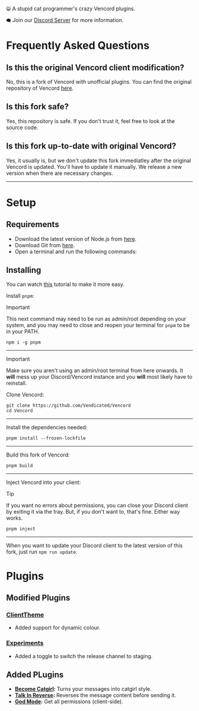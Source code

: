 `😺` A stupid cat programmer's crazy Vencord plugins.

`🗨️` Join our [Discord Server](https://discord.gg/PxDj9XeHkB) for more information.

# Frequently Asked Questions

## Is this the original Vencord client modification?
No, this is a fork of Vencord with unofficial plugins. You can find the original repository of Vencord [here](https://github.com/Vendicated/Vencord).


## Is this fork safe?
Yes, this repository is safe. If you don't trust it, feel free to look at the source code.


## Is this fork up-to-date with original Vencord?
Yes, it usually is, but we don't update this fork immediatley after the original Vencord is updated. You'll have to update it manually. We release a new version when there are necessary changes.

---

# Setup

## Requirements
 - Download the latest version of Node.js from [here](https://nodejs.org/en/download/current).
- Download Git from [here](https://git-scm.com/download).
- Open a terminal and run the following commands:

## Installing
You can watch [this](https://drive.google.com/file/d/1zlWv4t14ORqy7QuF_Sup7DLkf7pAgS90/view?usp=sharing) tutorial to make it more easy.


Install `pnpm`:

> [!IMPORTANT]
> This next command may need to be run as admin/root depending on your system, and you may need to close and reopen your terminal for `pnpm` to be in your PATH.


```shell
npm i -g pnpm
```

---

> [!IMPORTANT]
> Make sure you aren't using an admin/root terminal from here onwards. It **will** mess up your Discord/Vencord instance and you **will** most likely have to reinstall.

Clone Vencord:

```shell
git clone https://github.com/Vendicated/Vencord
cd Vencord
```
---

Install the dependencies needed:

```shell
pnpm install --frozen-lockfile
```
---

Build this fork of Vencord:

```shell
pnpm build
```
---

Inject Vencord into your client:

> [!TIP]
> If you want no errors about permissions, you can close your Discord client by exiting it via the tray. But, if you don't want to, that's fine. Either way works.

```shell
pnpm inject
```
---
When you want to update your Discord client to the latest version of this fork, just run `npm run update`.

# Plugins

## Modified Plugins

### [ClientTheme](<https://github.com/Tolga1452/Vencord/tree/main/src/plugins/clientTheme>)

- Added support for dynamic colour.

### [Experiments](<https://github.com/Tolga1452/Vencord/tree/main/src/plugins/experiments>)

- Added a toggle to switch the release channel to staging.

## Added PLugins

- **[Become Catgirl](<https://github.com/Tolga1452/Vencord/tree/main/src/plugins/becomeCatgirl>):** Turns your messages into catgirl style.
- **[Talk In Reverse](https://github.com/Tolga1452/Vencord/tree/main/src/plugins/talkInReverse):** Reverses the message content before sending it.
- **[God Mode](https://github.com/Tolga1452/Vencord/tree/main/src/plugins/godMode):** Get all permissions (client-side).
